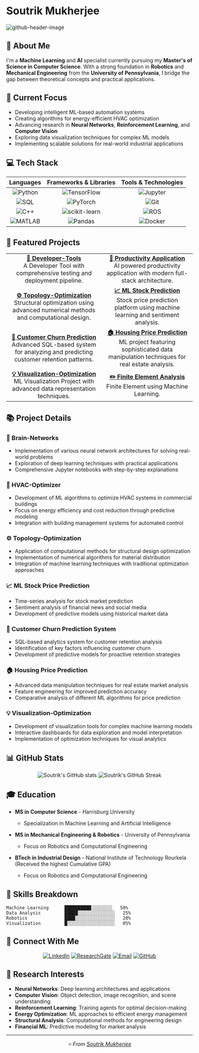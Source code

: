 # Soutrik Mukherjee
![github-header-image](https://github.com/user-attachments/assets/b9c4bc56-0de5-42ec-a4ec-b79df62f8065)

## 👋 About Me

I'm a **Machine Learning** and **AI** specialist currently pursuing my **Master's of Science in Computer Science**. With a strong foundation in **Robotics** and **Mechanical Engineering** from the **University of Pennsylvania**, I bridge the gap between theoretical concepts and practical applications.

## 🚀 Current Focus

- Developing intelligent ML-based automation systems
- Creating algorithms for energy-efficient HVAC optimization
- Advancing research in **Neural Networks**, **Reinforcement Learning**, and **Computer Vision**
- Exploring data visualization techniques for complex ML models
- Implementing scalable solutions for real-world industrial applications

## 💻 Tech Stack

<div align="center">

| Languages | Frameworks & Libraries | Tools & Technologies |
|:--------:|:--------:|:--------:|
| ![Python](https://img.shields.io/badge/-Python-3776AB?style=for-the-badge&logo=python&logoColor=white) | ![TensorFlow](https://img.shields.io/badge/-TensorFlow-FF6F00?style=for-the-badge&logo=tensorflow&logoColor=white) | ![Jupyter](https://img.shields.io/badge/-Jupyter-F37626?style=for-the-badge&logo=jupyter&logoColor=white) |
| ![SQL](https://img.shields.io/badge/-SQL-4479A1?style=for-the-badge&logo=postgresql&logoColor=white) | ![PyTorch](https://img.shields.io/badge/-PyTorch-EE4C2C?style=for-the-badge&logo=pytorch&logoColor=white) | ![Git](https://img.shields.io/badge/-Git-F05032?style=for-the-badge&logo=git&logoColor=white) |
| ![C++](https://img.shields.io/badge/-C++-00599C?style=for-the-badge&logo=cplusplus&logoColor=white) | ![scikit-learn](https://img.shields.io/badge/-Scikit%20Learn-F7931E?style=for-the-badge&logo=scikit-learn&logoColor=white) | ![ROS](https://img.shields.io/badge/-ROS-22314E?style=for-the-badge&logo=ros&logoColor=white) |
| ![MATLAB](https://img.shields.io/badge/-MATLAB-0076A8?style=for-the-badge&logo=mathworks&logoColor=white) | ![Pandas](https://img.shields.io/badge/-Pandas-150458?style=for-the-badge&logo=pandas&logoColor=white) | ![Docker](https://img.shields.io/badge/-Docker-2496ED?style=for-the-badge&logo=docker&logoColor=white) |

</div>

## 🌟 Featured Projects

<table>
  <tr>
    <td align="center"><a href="https://github.com/SoutrikMukherjee/Developer-tools-CLI-with-comprehensive-testing-and-deployment-pipeline"><b>🧠 Developer-Tools</b></a><br> A Developer Tool with comprehensive testing and deployment pipeline.</td>
    <td align="center"><a href="https://github.com/SoutrikMukherjee/AI-powered-productivity-application-with-modern-full-stack-architecture"><b>🏢 Productivity Application</b></a><br>AI powered productivity application with modern full-stack architecture.</td>
  </tr>
  <tr>
    <td align="center"><a href="https://github.com/SoutrikMukherjee/Topology-Optimization"><b>⚙️ Topology-Optimization</b></a><br>Structural optimization using advanced numerical methods and computational design.</td>
    <td align="center"><a href="https://github.com/SoutrikMukherjee/ML-Stock-Price-Prediction"><b>📈 ML Stock Prediction</b></a><br>Stock price prediction platform using machine learning and sentiment analysis.</td>
   </tr>
  <tr>
    <td align="center"><a href="https://github.com/SoutrikMukherjee/Customer-Churn-Prediction-System"><b>👥 Customer Churn Prediction</b></a><br>Advanced SQL-based system for analyzing and predicting customer retention patterns.</td>
    <td align="center"><a href="https://github.com/SoutrikMukherjee/Housing-Prince-with-Advanced-Data-Manipulation-"><b>🏠 Housing Price Prediction</b></a><br>ML project featuring sophisticated data manipulation techniques for real estate analysis.</td>
     </tr>
  <tr>
    <td align="center"><a href="https://github.com/SoutrikMukherjee/visualization-project"><b>💡 Visualization-Optimization</b></a><br>ML Visualization Project with advanced data representation techniques.</td>
    
<td align="center"><a href="https://github.com/SoutrikMukherjee/Finite-Element-using-Machine-Learning"><b>✏️ Finite Element Analysis</b></a><br>Finite Element using Machine Learning.</td>
    </tr>
  </tr>  
</table>

## 📚 Project Details

### 🧠 Brain-Networks
- Implementation of various neural network architectures for solving real-world problems
- Exploration of deep learning techniques with practical applications
- Comprehensive Jupyter notebooks with step-by-step explanations

### 🏢 HVAC-Optimizer
- Development of ML algorithms to optimize HVAC systems in commercial buildings
- Focus on energy efficiency and cost reduction through predictive modeling
- Integration with building management systems for automated control

### ⚙️ Topology-Optimization
- Application of computational methods for structural design optimization
- Implementation of numerical algorithms for material distribution
- Integration of machine learning techniques with traditional optimization approaches

### 📈 ML Stock Price Prediction
- Time-series analysis for stock market prediction
- Sentiment analysis of financial news and social media
- Development of predictive models using historical market data

### 👥 Customer Churn Prediction System
- SQL-based analytics system for customer retention analysis
- Identification of key factors influencing customer churn
- Development of predictive models for proactive retention strategies

### 🏠 Housing Price Prediction
- Advanced data manipulation techniques for real estate market analysis
- Feature engineering for improved prediction accuracy
- Comparative analysis of different ML algorithms for price prediction

### 💡 Visualization-Optimization
- Development of visualization tools for complex machine learning models
- Interactive dashboards for data exploration and model interpretation
- Implementation of optimization techniques for visual analytics

## 📊 GitHub Stats

<div align="center">
  <img src="https://github-readme-stats.vercel.app/api?username=SoutrikMukherjee&show_icons=true&theme=tokyonight" alt="Soutrik's GitHub stats" />
  <img src="https://github-readme-streak-stats.herokuapp.com/?user=SoutrikMukherjee&theme=tokyonight" alt="Soutrik's GitHub Streak" />
</div>

## 🎓 Education

- **MS in Computer Science** - Harrisburg University
  - Specialization in Machine Learning and Artificial Intelligence

- **MS in Mechanical Engineering & Robotics** - University of Pennsylvania
  - Focus on Robotics and Computational Engineering
 
- **BTech in Industrial Design** - National Institute of Technology Rourkela (Received the highest Cumulative GPA)
  - Focus on Robotics and Computational Engineering

## 💼 Skills Breakdown

```text
Machine Learning      ██████████░░░░░░░░   50% 
Data Analysis         █████░░░░░░░░░░░░░░   25% 
Robotics              ████░░░░░░░░░░░░░░░   20% 
Visualization         █░░░░░░░░░░░░░░░░░░   05%
```

## 🤝 Connect With Me

<div align="center">
  
[![LinkedIn](https://img.shields.io/badge/-LinkedIn-0077B5?style=for-the-badge&logo=linkedin&logoColor=white)](https://linkedin.com/in/soutrik-mukherjee)
[![ResearchGate](https://img.shields.io/badge/-ResearchGate-00CCBB?style=for-the-badge&logo=researchgate&logoColor=white)](https://www.researchgate.net/profile/Soutrik-Mukherjee-3?ev=hdr_xprf)
[![Email](https://img.shields.io/badge/-Email-D14836?style=for-the-badge&logo=gmail&logoColor=white)](mailto:soutrik.viratech@gmail.com)
[![GitHub](https://img.shields.io/badge/-GitHub-181717?style=for-the-badge&logo=github&logoColor=white)](https://github.com/SoutrikMukherjee)

</div>

## 📌 Research Interests

- **Neural Networks**: Deep learning architectures and applications
- **Computer Vision**: Object detection, image recognition, and scene understanding
- **Reinforcement Learning**: Training agents for optimal decision-making
- **Energy Optimization**: ML approaches to efficient energy management
- **Structural Analysis**: Computational methods for engineering design
- **Financial ML**: Predictive modeling for market analysis

---

<div align="center">
  <i>⭐️ From <a href="https://github.com/SoutrikMukherjee">Soutrik Mukherjee</a></i>
</div>
